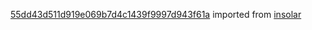 [55dd43d511d919e069b7d4c1439f9997d943f61a](https://github.com/insolar/insolar/commit/55dd43d511d919e069b7d4c1439f9997d943f61a) imported from [insolar](https://github.com/insolar/insolar)
